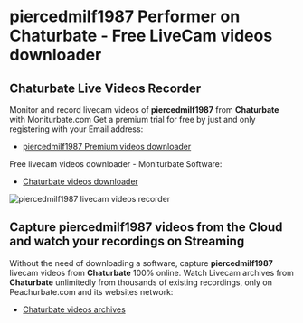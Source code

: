 # piercedmilf1987 Performer on Chaturbate - Free LiveCam videos downloader

## Chaturbate Live Videos Recorder

Monitor and record livecam videos of **piercedmilf1987** from **Chaturbate** with Moniturbate.com
Get a premium trial for free by just and only registering with your Email address:
* [piercedmilf1987 Premium videos downloader](https://moniturbate.com/request-demo-licence-key.html)

Free livecam videos downloader - Moniturbate Software:
* [Chaturbate videos downloader](https://moniturbate.com/moniturbate-download-software.html)

![piercedmilf1987 livecam videos recorder](https://peachurnet.com/templates/moniturbate-software.png)


## Capture piercedmilf1987 videos from the Cloud and watch your recordings on Streaming

Without the need of downloading a software, capture **piercedmilf1987** livecam videos from **Chaturbate** 100% online.
Watch Livecam archives from **Chaturbate** unlimitedly from thousands of existing recordings, only on Peachurbate.com and its websites network:
* [Chaturbate videos archives](https://peachurnet.com/)